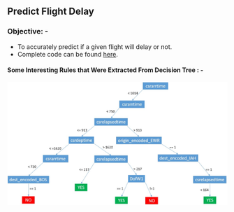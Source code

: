 
## Predict Flight Delay

### Objective: -
* To accurately predict if a given flight will delay or not.
* Complete code can be found [here](Code/Predict_Flight_Delay.py).

#### Some Interesting Rules that Were Extracted From Decision Tree : -

![jpeg](Decision_Tree.JPEG)
